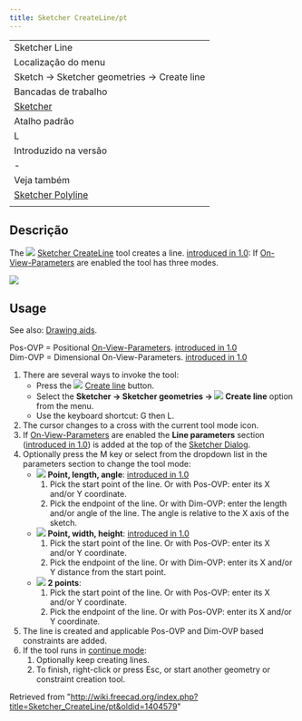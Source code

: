 ```yaml
---
title: Sketcher CreateLine/pt
---
```


|                                                                               |
| ----------------------------------------------------------------------------- |
| Sketcher Line                                                                 |
| Localização do menu                                                           |
| Sketch → Sketcher geometries → Create line                                    |
| Bancadas de trabalho                                                          |
| [Sketcher](/Sketcher_Workbench/pt "Sketcher Workbench/pt")                    |
| Atalho padrão                                                                 |
| L                                                                             |
| Introduzido na versão                                                         |
| -                                                                             |
| Veja também                                                                   |
| [Sketcher Polyline](/Sketcher_CreatePolyline/pt "Sketcher CreatePolyline/pt") |
|                                                                               |

## Descrição

The ![](/images/Sketcher_CreateLine.svg) [Sketcher CreateLine](/Sketcher_CreateLine "Sketcher CreateLine") tool creates a line. [introduced in 1.0](/Release_notes_1.0 "Release notes 1.0"): If [On-View-Parameters](/Sketcher_Preferences#General "Sketcher Preferences") are enabled the tool has three modes.

![](/images/Sketcher_LineExample1.png)

## Usage

See also: [Drawing aids](/Sketcher_Workbench#Drawing_aids "Sketcher Workbench").

Pos-OVP = Positional [On-View-Parameters](/Sketcher_Preferences#General "Sketcher Preferences"). [introduced in 1.0](/Release_notes_1.0 "Release notes 1.0")  
Dim-OVP = Dimensional On-View-Parameters. [introduced in 1.0](/Release_notes_1.0 "Release notes 1.0")

1. There are several ways to invoke the tool:
   - Press the ![](/images/Sketcher_CreateLine.svg) [Create line](/Sketcher_CreateLine "Sketcher CreateLine") button.
   - Select the **Sketcher → Sketcher geometries → ![](/images/Sketcher_CreateLine.svg) Create line** option from the menu.
   - Use the keyboard shortcut: G then L.
2. The cursor changes to a cross with the current tool mode icon.
3. If [On-View-Parameters](/Sketcher_Preferences#General "Sketcher Preferences") are enabled the **Line parameters** section ([introduced in 1.0](/Release_notes_1.0 "Release notes 1.0")) is added at the top of the [Sketcher Dialog](/Sketcher_Dialog "Sketcher Dialog").
4. Optionally press the M key or select from the dropdown list in the parameters section to change the tool mode:
   - ![](/images/Sketcher_CreateLineAngleLength.svg) **Point, length, angle**: [introduced in 1.0](/Release_notes_1.0 "Release notes 1.0")
     1. Pick the start point of the line. Or with Pos-OVP: enter its X and/or Y coordinate.
     2. Pick the endpoint of the line. Or with Dim-OVP: enter the length and/or angle of the line. The angle is relative to the X axis of the sketch.
   - ![](/images/Sketcher_CreateLineLengthWidth.svg) **Point, width, height**: [introduced in 1.0](/Release_notes_1.0 "Release notes 1.0")
     1. Pick the start point of the line. Or with Pos-OVP: enter its X and/or Y coordinate.
     2. Pick the endpoint of the line. Or with Dim-OVP: enter its X and/or Y distance from the start point.
   - ![](/images/Sketcher_CreateLine.svg) **2 points**:
     1. Pick the start point of the line. Or with Pos-OVP: enter its X and/or Y coordinate.
     2. Pick the endpoint of the line. Or with Pos-OVP: enter its X and/or Y coordinate.
5. The line is created and applicable Pos-OVP and Dim-OVP based constraints are added.
6. If the tool runs in [continue mode](/Sketcher_Workbench#Continue_modes "Sketcher Workbench"):
   1. Optionally keep creating lines.
   2. To finish, right-click or press Esc, or start another geometry or constraint creation tool.

Retrieved from "<http://wiki.freecad.org/index.php?title=Sketcher_CreateLine/pt&oldid=1404579>"
